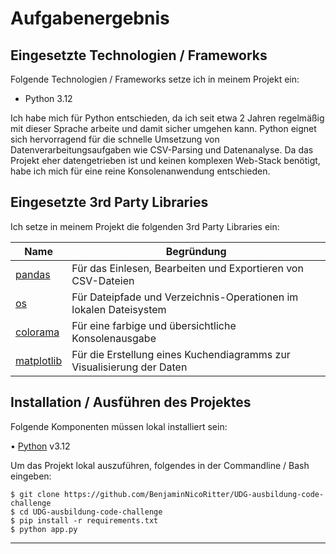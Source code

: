 # Aufgabenergebnis

## Eingesetzte Technologien / Frameworks

Folgende Technologien / Frameworks setze ich in meinem Projekt ein:

- Python 3.12

Ich habe mich für Python entschieden, da ich seit etwa 2 Jahren regelmäßig mit dieser 
Sprache arbeite und damit sicher umgehen kann. Python eignet sich hervorragend für die 
schnelle Umsetzung von Datenverarbeitungsaufgaben wie CSV-Parsing und 
Datenanalyse. Da das Projekt eher datengetrieben ist und keinen komplexen Web-Stack 
benötigt, habe ich mich für eine reine Konsolenanwendung entschieden.

## Eingesetzte 3rd Party Libraries

Ich setze in meinem Projekt die folgenden 3rd Party Libraries ein:

Name | Begründung
--- | ---
[pandas](https://pandas.pydata.org/) | Für das Einlesen, Bearbeiten und Exportieren von CSV-Dateien
[os](https://docs.python.org/3/library/os.html) | Für Dateipfade und Verzeichnis-Operationen im lokalen Dateisystem
[colorama](https://pypi.org/project/colorama/) | Für eine farbige und übersichtliche Konsolenausgabe
[matplotlib](https://matplotlib.org/) | Für die Erstellung eines Kuchendiagramms zur Visualisierung der Daten

## Installation / Ausführen des Projektes

Folgende Komponenten müssen lokal installiert sein:

 • [Python](https://www.python.org/) v3.12

Um das Projekt lokal auszuführen, folgendes in der Commandline / Bash eingeben:

```console
$ git clone https://github.com/BenjaminNicoRitter/UDG-ausbildung-code-challenge
$ cd UDG-ausbildung-code-challenge
$ pip install -r requirements.txt
$ python app.py
```
---
